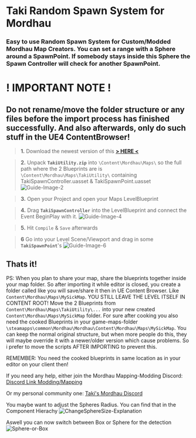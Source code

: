 # Taki Random Spawn System for Mordhau
### Easy to use Random Spawn System for Custom/Modded Mordhau Map Creators. You can set a range with a Sphere around a SpawnPoint. If somebody stays inside this Sphere the Spawn Controller will check for another SpawnPoint.

# ! IMPORTANT NOTE !
## Do not rename/move the folder structure or any files before the import process has finished successfully. And also afterwards, only do such stuff in the UE4 ContentBrowser!




> **1.** Download the newest version of this [**\> HERE <**](https://github.com/WaGi-Coding/TakiRandomSpawnForMordhau/releases)


> **2.** Unpack **`TakiUtility.zip`** into `\Content\Mordhau\Maps\` so the full path where the 2 Blueprints are is `\Content\Mordhau\Maps\TakiUtility\` containing TakiSpawnController.uasset & TakiSpawnPoint.uasset
![Guide-Image-2](https://i.imgur.com/FJ45KYl.jpg)

> **3.** Open your Project and open your Maps LevelBlueprint

> **4.** Drag **`TakiSpawnController`** into the LevelBlueprint and connect the Event BeginPlay with it.
![Guide-Image-4](https://i.imgur.com/4zMmaBM.jpg)

> **5.** Hit `Compile` & `Save` afterwards

> **6** Go into your Level Scene/Viewport and drag in some **`TakiSpawnPoint`**'s
![Guide-Image-6](https://i.imgur.com/vOCSpNQ.jpg)

## Thats it!

PS: When you plan to share your map, share the blueprints together inside your map folder. So after importing it while editor is closed, you create a folder called like you will save/share it then in UE Content Browser. Like `Content\Mordhau\Maps\MySickMap`. YOU STILL LEAVE THE LEVEL ITSELF IN CONTENT ROOT! Move the 2 Blueprints from `Content\Mordhau\Maps\TakiUtility\...` into your new created `Content\Mordhau\Maps\MySickMap` folder. For sure after cooking you also need the cooked Blueprints in your game-maps-folder `\steamapps\common\Mordhau\Mordhau\Content\Mordhau\Maps\MySickMap`. You can keep the normal original structure, but when more people do this, they will maybe override it with a newer/older version which cause problems. So i prefer to move the scripts AFTER IMPORTING to prevent this.


REMEMBER: You need the cooked blueprints in same location as in your editor on your client then!

If you need any help, either join the Mordhau Mapping-Modding Discord: [Discord Link Modding/Mapping](https://discord.gg/ZAW3nvK)

Or my personal community one: [Taki's Mordhau Discord](https://Discord.io/Taki)

You maybe want to adjust the Spheres Radius.
You can find that in the Component Hierachy
![ChangeSphereSize-Explanation](https://i.imgur.com/N9shS0T.jpg)

Aswell you can now switch between Box or Sphere for the detection
![Sphere-or-Box](https://i.imgur.com/yu1xCrg.jpg)
